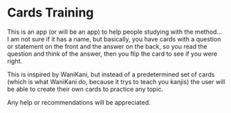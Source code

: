 # Cards Training
This is an app (or will be an app) to help people studying with the method... I am not sure if it has a name, but basically, you have cards with a question or statement on the front and the answer on the back, so you read the question and think of the answer, then you flip the card to see if you were right.

This is inspired by WaniKani, but instead of a predetermined set of cards (which is what WaniKani do, because it trys to teach you kanjis) the user will be able to create their own cards to practice any topic.

Any help or recommendations will be appreciated.